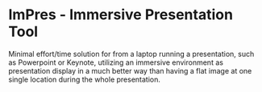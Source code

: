 ImPres - Immersive Presentation Tool
===========

Minimal effort/time solution for from a laptop running a presentation, such as Powerpoint or Keynote, utilizing an immersive environment as presentation display in a much better way than having a flat image at one single location during the whole presentation.